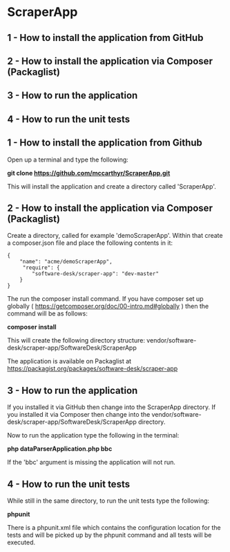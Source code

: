 # ScraperApp

## 1 - How to install the application from GitHub
## 2 - How to install the application via Composer (Packaglist)
## 3 - How to run the application
## 4 - How to run the unit tests

## 1 - How to install the application from Github
Open up a terminal and type the following:

**git clone https://github.com/mccarthyr/ScraperApp.git**

This will install the application and create a directory called 'ScraperApp'.

## 2 - How to install the application via Composer (Packaglist)

Create a directory, called for example 'demoScraperApp'.
Within that create a composer.json file and place the following contents in it:

```
{
    "name": "acme/demoScraperApp",
     "require": {
        "software-desk/scraper-app": "dev-master"
    }
}
```

The run the composer install command. If you have composer set up globally
( https://getcomposer.org/doc/00-intro.md#globally ) then the command will be as follows:

**composer install**

This will create the following directory structure:
vendor/software-desk/scraper-app/SoftwareDesk/ScraperApp

The application is available on Packaglist at
https://packagist.org/packages/software-desk/scraper-app


## 3 - How to run the application
If you installed it via GitHub then change into the ScraperApp directory.
If you installed it via Composer then change into the 
vendor/software-desk/scraper-app/SoftwareDesk/ScraperApp directory.

Now to run the application type the following in the terminal:

**php dataParserApplication.php bbc**

If the 'bbc' argument is missing the application will not run.

## 4 - How to run the unit tests
While still in the same directory, to run the unit tests type the following:

**phpunit**

There is a phpunit.xml file which contains the configuration location for the tests and
will be picked up by the phpunit command and all tests will be executed.









